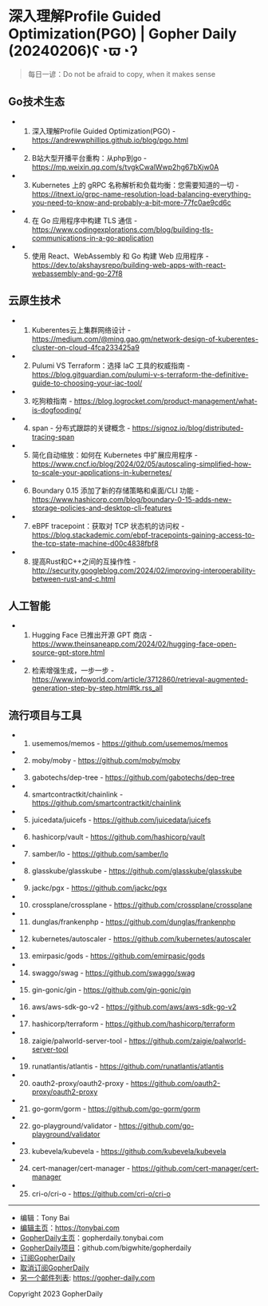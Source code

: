 # 深入理解Profile Guided Optimization(PGO) | Gopher Daily (20240206)ʕ◔ϖ◔ʔ

>每日一谚：Do not be afraid to copy, when it makes sense

## Go技术生态


- 1. 深入理解Profile Guided Optimization(PGO) - https://andrewwphillips.github.io/blog/pgo.html

- 2. B站大型开播平台重构：从php到go - https://mp.weixin.qq.com/s/tvgkCwalWwp2hg67bXjw0A

- 3. Kubernetes 上的 gRPC 名称解析和负载均衡：您需要知道的一切 - https://itnext.io/grpc-name-resolution-load-balancing-everything-you-need-to-know-and-probably-a-bit-more-77fc0ae9cd6c

- 4. 在 Go 应用程序中构建 TLS 通信 - https://www.codingexplorations.com/blog/building-tls-communications-in-a-go-application

- 5. 使用 React、WebAssembly 和 Go 构建 Web 应用程序 - https://dev.to/akshaysrepo/building-web-apps-with-react-webassembly-and-go-27f8


## 云原生技术


- 1. Kuberentes云上集群网络设计 - https://medium.com/@ming.gao.gm/network-design-of-kuberentes-cluster-on-cloud-4fca233425a9

- 2. Pulumi VS Terraform：选择 IaC 工具的权威指南 - https://blog.gitguardian.com/pulumi-v-s-terraform-the-definitive-guide-to-choosing-your-iac-tool/

- 3. 吃狗粮指南 - https://blog.logrocket.com/product-management/what-is-dogfooding/

- 4. span - 分布式跟踪的关键概念 - https://signoz.io/blog/distributed-tracing-span

- 5. 简化自动缩放：如何在 Kubernetes 中扩展应用程序 - https://www.cncf.io/blog/2024/02/05/autoscaling-simplified-how-to-scale-your-applications-in-kubernetes/

- 6. Boundary 0.15 添加了新的存储策略和桌面/CLI 功能 - https://www.hashicorp.com/blog/boundary-0-15-adds-new-storage-policies-and-desktop-cli-features

- 7. eBPF tracepoint：获取对 TCP 状态机的访问权 - https://blog.stackademic.com/ebpf-tracepoints-gaining-access-to-the-tcp-state-machine-d00c4838fbf8

- 8. 提高Rust和C++之间的互操作性 - http://security.googleblog.com/2024/02/improving-interoperability-between-rust-and-c.html


## 人工智能


- 1. Hugging Face 已推出开源 GPT 商店 - https://www.theinsaneapp.com/2024/02/hugging-face-open-source-gpt-store.html

- 2. 检索增强生成，一步一步 - https://www.infoworld.com/article/3712860/retrieval-augmented-generation-step-by-step.html#tk.rss_all


## 流行项目与工具


- 1. usememos/memos - https://github.com/usememos/memos

- 2. moby/moby - https://github.com/moby/moby

- 3. gabotechs/dep-tree - https://github.com/gabotechs/dep-tree

- 4. smartcontractkit/chainlink - https://github.com/smartcontractkit/chainlink

- 5. juicedata/juicefs - https://github.com/juicedata/juicefs

- 6. hashicorp/vault - https://github.com/hashicorp/vault

- 7. samber/lo - https://github.com/samber/lo

- 8. glasskube/glasskube - https://github.com/glasskube/glasskube

- 9. jackc/pgx - https://github.com/jackc/pgx

- 10. crossplane/crossplane - https://github.com/crossplane/crossplane

- 11. dunglas/frankenphp - https://github.com/dunglas/frankenphp

- 12. kubernetes/autoscaler - https://github.com/kubernetes/autoscaler

- 13. emirpasic/gods - https://github.com/emirpasic/gods

- 14. swaggo/swag - https://github.com/swaggo/swag

- 15. gin-gonic/gin - https://github.com/gin-gonic/gin

- 16. aws/aws-sdk-go-v2 - https://github.com/aws/aws-sdk-go-v2

- 17. hashicorp/terraform - https://github.com/hashicorp/terraform

- 18. zaigie/palworld-server-tool - https://github.com/zaigie/palworld-server-tool

- 19. runatlantis/atlantis - https://github.com/runatlantis/atlantis

- 20. oauth2-proxy/oauth2-proxy - https://github.com/oauth2-proxy/oauth2-proxy

- 21. go-gorm/gorm - https://github.com/go-gorm/gorm

- 22. go-playground/validator - https://github.com/go-playground/validator

- 23. kubevela/kubevela - https://github.com/kubevela/kubevela

- 24. cert-manager/cert-manager - https://github.com/cert-manager/cert-manager

- 25. cri-o/cri-o - https://github.com/cri-o/cri-o


----

- 编辑：Tony Bai
- [编辑主页](https://tonybai.com)：https://tonybai.com
- [GopherDaily主页](https://gopherdaily.tonybai.com)：gopherdaily.tonybai.com
- [GopherDaily项目](https://github.com/bigwhite/gopherdaily)：github.com/bigwhite/gopherdaily
- [订阅GopherDaily](https://gopherdaily.tonybai.com/subscribe)
- [取消订阅GopherDaily](https://gopherdaily.tonybai.com/unsubscribe)
- [另一个邮件列表](https://gopher-daily.com): https://gopher-daily.com

Copyright 2023 GopherDaily
